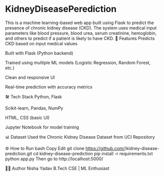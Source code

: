 # KidneyDiseasePerediction
This is a machine learning-based web app built using Flask to predict the presence of chronic kidney disease (CKD). The system uses medical input parameters like blood pressure, blood urea, serum creatinine, hemoglobin, and others to predict if a patient is likely to have CKD.
🚀 Features
Predicts CKD based on input medical values

Built with Flask (Python backend)

Trained using multiple ML models (Logistic Regression, Random Forest, etc.)

Clean and responsive UI

Real-time prediction with accuracy metrics

🛠️ Tech Stack
Python, Flask

Scikit-learn, Pandas, NumPy

HTML, CSS (basic UI)

Jupyter Notebook for model training

📊 Dataset
Used the Chronic Kidney Disease Dataset from UCI Repository

⚙️ How to Run
bash
Copy
Edit
git clone https://github.com/<your-username>/kidney-disease-prediction.git
cd kidney-disease-prediction
pip install -r requirements.txt
python app.py
Then go to http://localhost:5000/

👩‍💻 Author
Nisha Yadav
B.Tech CSE | ML Enthusiast

